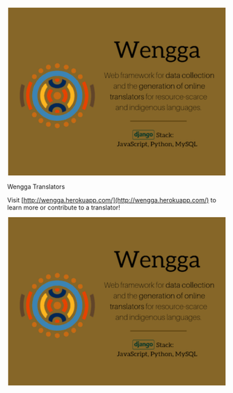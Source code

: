 
<p align="center">
<img src="resources/wengga.png" width = "500px" />
</p>

Wengga Translators

Visit [http://wengga.herokuapp.com/](http://wengga.herokuapp.com/) to learn more or contribute to a translator!

<p align="center">
<img src="resources/wengga.png" width = "500px" />
</p>

